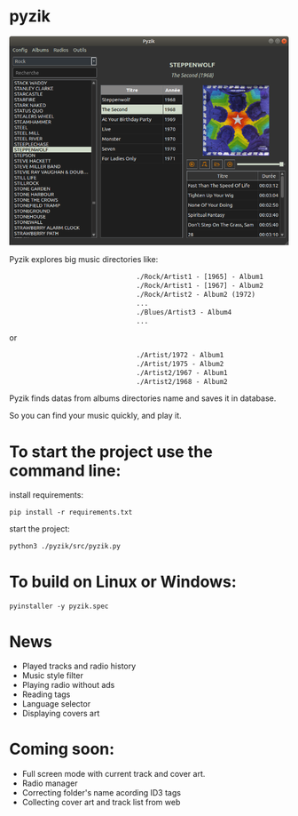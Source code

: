 # pyzik

<img src="https://raw.githubusercontent.com/myrrkel/pyzik/master/screenshot.png" alt="pyzik" />

Pyzik explores big music directories like:

                                    ./Rock/Artist1 - [1965] - Album1
                                    ./Rock/Artist1 - [1967] - Album2
                                    ./Rock/Artist2 - Album2 (1972)
                                    ...
                                    ./Blues/Artist3 - Album4
                                    ...

or

                                    ./Artist/1972 - Album1
                                    ./Artist/1975 - Album2
                                    ./Artist2/1967 - Album1
                                    ./Artist2/1968 - Album2




Pyzik finds datas from albums directories name and saves it in database. 

So you can find your music quickly, and play it.


# To start the project use the command line: 

install requirements:

    pip install -r requirements.txt

start the project:

    python3 ./pyzik/src/pyzik.py


# To build on Linux or Windows: 

    pyinstaller -y pyzik.spec


# News
+ Played tracks and radio history
+ Music style filter
+ Playing radio without ads
+ Reading tags
+ Language selector
+ Displaying covers art


# Coming soon:
+ Full screen mode with current track and cover art.
+ Radio manager
+ Correcting folder's name acording ID3 tags
+ Collecting cover art and track list from web




